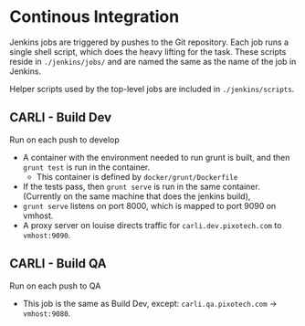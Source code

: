 
# Continous Integration

Jenkins jobs are triggered by pushes to the Git repository.  Each job runs a single shell script, which does the heavy lifting for the task.  These scripts reside in `./jenkins/jobs/` and are named the same as the name of the job in Jenkins.

Helper scripts used by the top-level jobs are included in `./jenkins/scripts`.

## CARLI - Build Dev

Run on each push to develop

* A container with the environment needed to run grunt is built, and then `grunt test` is run in the container.
    * This container is defined by `docker/grunt/Dockerfile` 
* If the tests pass, then `grunt serve` is run in the same container. (Currently on the same machine that does the jenkins build), 
* `grunt serve` listens on port 8000, which is mapped to port 9090 on vmhost.
* A proxy server on louise directs traffic for `carli.dev.pixotech.com` to `vmhost:9090`.

## CARLI - Build QA

Run on each push to QA

* This job is the same as Build Dev, except: `carli.qa.pixotech.com` &rarr; `vmhost:9080`.

